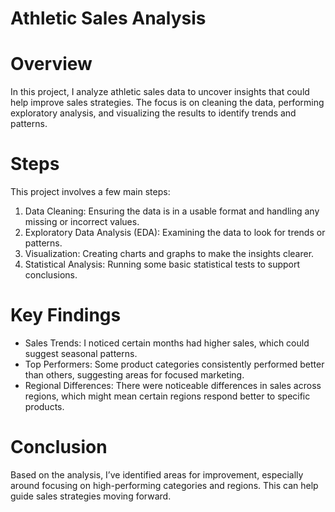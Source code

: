 # Athletic Sales Analysis

# Overview

In this project, I analyze athletic sales data to uncover insights that could help improve sales strategies. The focus is on cleaning the data, performing exploratory analysis, and visualizing the results to identify trends and patterns.

# Steps

This project involves a few main steps:

1. Data Cleaning: Ensuring the data is in a usable format and handling any missing or incorrect values.
2. Exploratory Data Analysis (EDA): Examining the data to look for trends or patterns.
3. Visualization: Creating charts and graphs to make the insights clearer.
4. Statistical Analysis: Running some basic statistical tests to support conclusions.

# Key Findings

- Sales Trends: I noticed certain months had higher sales, which could suggest seasonal patterns.
- Top Performers: Some product categories consistently performed better than others, suggesting areas for focused marketing.
- Regional Differences: There were noticeable differences in sales across regions, which might mean certain regions respond better to specific     
  products.

# Conclusion

Based on the analysis, I’ve identified areas for improvement, especially around focusing on high-performing categories and regions. This can help guide sales strategies moving forward.


